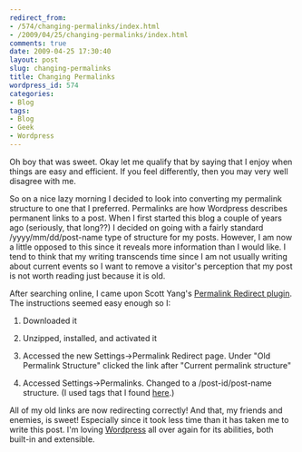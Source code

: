 ```yaml
---
redirect_from:
- /574/changing-permalinks/index.html
- /2009/04/25/changing-permalinks/index.html
comments: true
date: 2009-04-25 17:30:40
layout: post
slug: changing-permalinks
title: Changing Permalinks
wordpress_id: 574
categories:
- Blog
tags:
- Blog
- Geek
- Wordpress
---
```


Oh boy that was sweet.  Okay let me qualify that by saying that I enjoy when things are easy and efficient.  If you feel differently, then you may very well disagree with me.

So on a nice lazy morning I decided to look into converting my permalink structure to one that I preferred.  Permalinks are how Wordpress describes permanent links to a post.  When I first started this blog a couple of years ago (seriously, that long??) I decided on going with a fairly standard /yyyy/mm/dd/post-name type of structure for my posts.  However, I am now a little opposed to this since it reveals more information than I would like.  I tend to think that my writing transcends time since I am not usually writing about current events so I want to remove a visitor's perception that my post is not worth reading just because it is old.

After searching online, I came upon Scott Yang's [Permalink Redirect plugin](http://scott.yang.id.au/code/permalink-redirect/).  The instructions seemed easy enough so I:




  1. Downloaded it


  2. Unzipped, installed, and activated it


  3. Accessed the new Settings->Permalink Redirect page.  Under "Old Permalink Structure" clicked the link after "Current permalink structure"


  4. Accessed Settings->Permalinks.  Changed to a /post-id/post-name structure.  (I used tags that I found [here](http://codex.wordpress.org/Using_Permalinks#Structure_Tags).)



All of my old links are now redirecting correctly!  And that, my friends and enemies, is sweet!  Especially since it took less time than it has taken me to write this post.  I'm loving [Wordpress](http://wordpress.org/) all over again for its abilities, both built-in and extensible.
